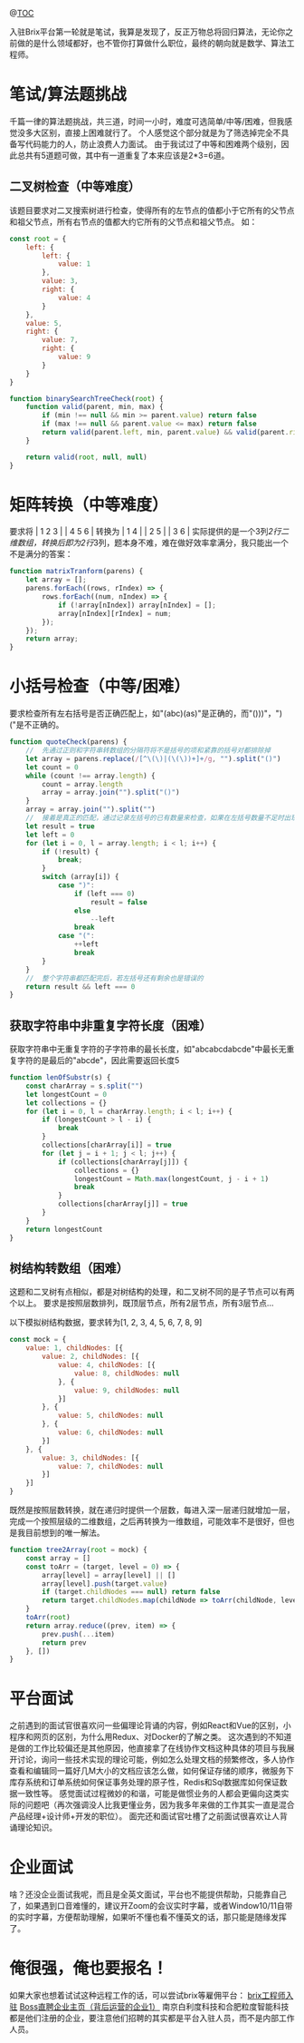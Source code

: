 @[TOC](背景介绍：Brix是一个国内管理x国外雇佣的远程办公平台，帮助入驻的工程师和有意愿的北美企业达成雇佣关系)

入驻Brix平台第一轮就是笔试，我算是发现了，反正万物总将回归算法，无论你之前做的是什么领域都好，也不管你打算做什么职位，最终的朝向就是数学、算法工程师。

# 笔试/算法题挑战

千篇一律的算法题挑战，共三道，时间一小时，难度可选简单/中等/困难，但我感觉没多大区别，直接上困难就行了。
个人感觉这个部分就是为了筛选掉完全不具备写代码能力的人，防止浪费人力面试。
由于我试过了中等和困难两个级别，因此总共有5道题可做，其中有一道重复了本来应该是2*3=6道。

## 二叉树检查（中等难度）

该题目要求对二叉搜索树进行检查，使得所有的左节点的值都小于它所有的父节点和祖父节点，所有右节点的值都大约它所有的父节点和祖父节点。
如：

```javascript
const root = {
    left: {
        left: {
            value: 1
        },
        value: 3,
        right: {
            value: 4
        }
    },
    value: 5,
    right: {
        value: 7,
        right: {
            value: 9
        }
    }
}
```

```javascript
function binarySearchTreeCheck(root) {
    function valid(parent, min, max) {
        if (min !== null && min >= parent.value) return false
        if (max !== null && parent.value <= max) return false
        return valid(parent.left, min, parent.value) && valid(parent.right, parent.value, max)
    }

    return valid(root, null, null)
}
```

# 矩阵转换（中等难度）

要求将
| 1 2 3 |
| 4 5 6 |
转换为
| 1 4 |
| 2 5 |
| 3 6 |
实际提供的是一个3列*2行二维数组，转换后即为2行*3列，题本身不难，难在做好效率拿满分，我只能出一个不是满分的答案：

```javascript
function matrixTranform(parens) {
    let array = [];
    parens.forEach((rows, rIndex) => {
        rows.forEach((num, nIndex) => {
            if (!array[nIndex]) array[nIndex] = [];
            array[nIndex][rIndex] = num;
        });
    });
    return array;
}
```

# 小括号检查（中等/困难）

要求检查所有左右括号是否正确匹配上，如"(abc)(as)"是正确的，而"()))"，")("是不正确的。

```javascript
function quoteCheck(parens) {
    //  先通过正则和字符串转数组的分隔符将不是括号的项和紧靠的括号对都排除掉
    let array = parens.replace(/[^\(\)|(\(\))+]+/g, "").split("()")
    let count = 0
    while (count !== array.length) {
        count = array.length
        array = array.join("").split("()")
    }
    array = array.join("").split("")
    //  接着是真正的匹配，通过记录左括号的已有数量来检查，如果在左括号数量不足时出现了右括号就代表这个字符串无法完全匹配所有括号
    let result = true
    let left = 0
    for (let i = 0, l = array.length; i < l; i++) {
        if (!result) {
            break;
        }
        switch (array[i]) {
            case ")":
                if (left === 0)
                    result = false
                else
                    --left
                break
            case "(":
                ++left
                break
        }
    }
    //  整个字符串都匹配完后，若左括号还有剩余也是错误的
    return result && left === 0
}
```

## 获取字符串中非重复字符长度（困难）

获取字符串中无重复字符的子字符串的最长长度，如"abcabcdabcde"中最长无重复字符的是最后的"abcde"，因此需要返回长度5

```javascript
function lenOfSubstr(s) {
    const charArray = s.split("")
    let longestCount = 0
    let collections = {}
    for (let i = 0, l = charArray.length; i < l; i++) {
        if (longestCount > l - i) {
            break
        }
        collections[charArray[i]] = true
        for (let j = i + 1; j < l; j++) {
            if (collections[charArray[j]]) {
                collections = {}
                longestCount = Math.max(longestCount, j - i + 1)
                break
            }
            collections[charArray[j]] = true
        }
    }
    return longestCount
}
```

## 树结构转数组（困难）

这题和二叉树有点相似，都是对树结构的处理，和二叉树不同的是子节点可以有两个以上。
要求是按照层数排列，既顶层节点，所有2层节点，所有3层节点...

以下模拟树结构数据，要求转为[1, 2, 3, 4, 5, 6, 7, 8, 9]

```javascript
const mock = {
    value: 1, childNodes: [{
        value: 2, childNodes: [{
            value: 4, childNodes: [{
                value: 8, childNodes: null
            }, {
                value: 9, childNodes: null
            }]
        }, {
            value: 5, childNodes: null
        }, {
            value: 6, childNodes: null
        }]
    }, {
        value: 3, childNodes: [{
            value: 7, childNodes: null
        }]
    }]
}
```

既然是按照层数转换，就在递归时提供一个层数，每进入深一层递归就增加一层，完成一个按照层级的二维数组，之后再转换为一维数组，可能效率不是很好，但也是我目前想到的唯一解法。

```javascript
function tree2Array(root = mock) {
    const array = []
    const toArr = (target, level = 0) => {
        array[level] = array[level] || []
        array[level].push(target.value)
        if (target.childNodes === null) return false
        return target.childNodes.map(childNode => toArr(childNode, level + 1))
    }
    toArr(root)
    return array.reduce((prev, item) => {
        prev.push(...item)
        return prev
    }, [])
}

```

# 平台面试

之前遇到的面试官很喜欢问一些偏理论背诵的内容，例如React和Vue的区别，小程序和网页的区别，为什么用Redux、对Docker的了解之类。
这次遇到的不知道是做的工作比较偏还是其他原因，他直接拿了在线协作文档这种具体的项目与我展开讨论，询问一些技术实现的理论可能，例如怎么处理文档的频繁修改，多人协作查看和编辑同一篇好几M大小的文档应该怎么做，如何保证存储的顺序，微服务下库存系统和订单系统如何保证事务处理的原子性，Redis和Sql数据库如何保证数据一致性等。
感觉面试过程微妙的和谐，可能是做惯业务的人都会更偏向这类实际的问题吧（再次强调没人比我更懂业务，因为我多年来做的工作其实一直是混合产品经理+设计师+开发的职位）。
面完还和面试官吐槽了之前面试很喜欢让人背诵理论知识。

# 企业面试

啥？还没企业面试我呢，而且是全英文面试，平台也不能提供帮助，只能靠自己了，如果遇到口音难懂的，建议开Zoom的会议实时字幕，或者Window10/11自带的实时字幕，方便帮助理解，如果听不懂也看不懂英文的话，那只能是随缘发挥了。

# 俺很强，俺也要报名！

如果大家也想着试试这种远程工作的话，可以尝试brix等雇佣平台：
[brix工程师入驻](https://engineer.joinbrix.com.cn/)
[Boss直聘企业主页（背后运营的企业1）](https://www.zhipin.com/gongsi/49883974d93e0f881XZ80961E1o~.html)
南京白利度科技和合肥粒度智能科技都是他们注册的企业，要注意他们招聘的其实都是平台入驻人员，而不是内部工作人员。
